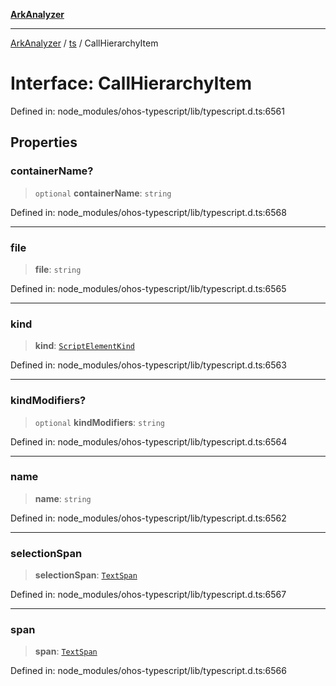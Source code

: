 [**ArkAnalyzer**](../../../../README.md)

***

[ArkAnalyzer](../../../../globals.md) / [ts](../README.md) / CallHierarchyItem

# Interface: CallHierarchyItem

Defined in: node\_modules/ohos-typescript/lib/typescript.d.ts:6561

## Properties

### containerName?

> `optional` **containerName**: `string`

Defined in: node\_modules/ohos-typescript/lib/typescript.d.ts:6568

***

### file

> **file**: `string`

Defined in: node\_modules/ohos-typescript/lib/typescript.d.ts:6565

***

### kind

> **kind**: [`ScriptElementKind`](../enumerations/ScriptElementKind.md)

Defined in: node\_modules/ohos-typescript/lib/typescript.d.ts:6563

***

### kindModifiers?

> `optional` **kindModifiers**: `string`

Defined in: node\_modules/ohos-typescript/lib/typescript.d.ts:6564

***

### name

> **name**: `string`

Defined in: node\_modules/ohos-typescript/lib/typescript.d.ts:6562

***

### selectionSpan

> **selectionSpan**: [`TextSpan`](TextSpan.md)

Defined in: node\_modules/ohos-typescript/lib/typescript.d.ts:6567

***

### span

> **span**: [`TextSpan`](TextSpan.md)

Defined in: node\_modules/ohos-typescript/lib/typescript.d.ts:6566
